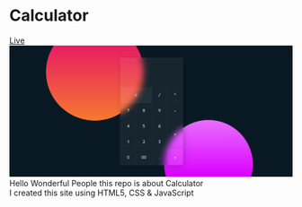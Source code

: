 # Calculator
[Live]()
<br>
<img src='images/Readme.png'>
<br>
 Hello Wonderful People this repo is about Calculator
<br>
 I created this site using HTML5, CSS & JavaScript

